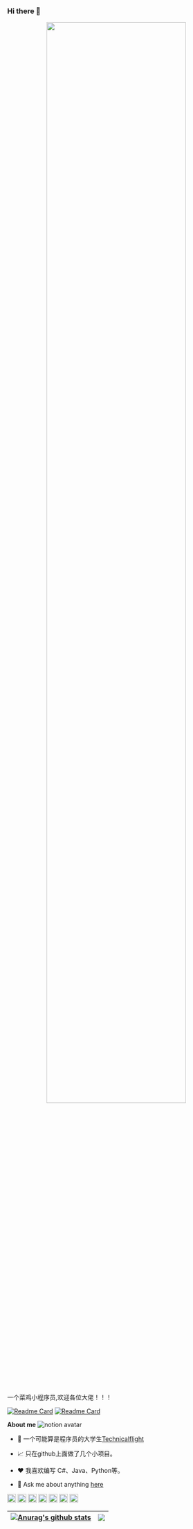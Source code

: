 ### Hi there 👋

<!--
**Technicalflight/Technicalflight** is a ✨ _special_ ✨ repository because its `README.md` (this file) appears on your GitHub profile.

Here are some ideas to get you started:

- 🔭 I’m currently working on ...
- 🌱 I’m currently learning ...
- 👯 I’m looking to collaborate on ...
- 🤔 I’m looking for help with ...
- 💬 Ask me about ...
- 📫 How to reach me: ...
- 😄 Pronouns: ...
- ⚡ Fun fact: ...
-->
<p align="center"><a href="https://github.com/Technicalflight"><img width="80%" src="https://www.helloimg.com/images/2022/05/22/ZG8CJm.png" /></a></p>

<br />

一个菜鸡小程序员,欢迎各位大佬！！！

[![Readme Card](https://readme-stats-sable.vercel.app/api/pin/?username=anuraghazra&repo=github-readme-stats)](https://github.com/Technicalflight/github-readme-stats)
[![Readme Card](https://readme-stats-sable.vercel.app/api/pin/?username=Technicalflight&repo=Technicalflight)](https://github.com/Technicalflight/Technicalflight)

**About me**
![notion avatar](https://notion-avatar.vercel.app/api/img/eyJmYWNlIjoxMiwibm9zZSI6MiwibW91dGgiOjYsImV5ZXMiOjgsImV5ZWJyb3dzIjo5LCJnbGFzc2VzIjo3LCJoYWlyIjo4LCJhY2Nlc3NvcmllcyI6MCwiZGV0YWlscyI6MCwiYmVhcmQiOjAsImZsaXAiOjAsImNvbG9yIjoicmdiYSgyNTUsIDAsIDAsIDApIiwic2hhcGUiOiJub25lIn0=)

- 💼 一个可能算是程序员的大学生[Technicalflight](https://github.com/Technicalflight)

- 📈 只在github上面做了几个小项目。

- ❤️ 我喜欢编写 C#、Java、Python等。

- 💬 Ask me about anything [here](https://github.com/Technicalflight/Technicalflight/issues)

<code><img height="20" src="https://cdn.staticaly.com/gh/github/explore/a87affe848d686a8c2acf57cabd282550eb750b2/topics/android/android.png"></code>
<code><img height="20" src="https://cdn.staticaly.com/gh/github/explore/80688e429a7d4ef2fca1e82350fe8e3517d3494d/topics/c/c.png"></code>
<code><img height="20" src="https://cdn.staticaly.com/gh/github/explore/80688e429a7d4ef2fca1e82350fe8e3517d3494d/topics/cpp/cpp.png"></code>
<code><img height="20" src="https://cdn.staticaly.com/gh/github/explore/a87affe848d686a8c2acf57cabd282550eb750b2/topics/css/css.png"></code>
<code><img height="20" src="https://cdn.staticaly.com/gh/github/explore/80688e429a7d4ef2fca1e82350fe8e3517d3494d/topics/nodejs/nodejs.png"></code>
<code><img height="20" src="https://cdn.staticaly.com/gh/github/explore/80688e429a7d4ef2fca1e82350fe8e3517d3494d/topics/java/java.png"></code>
<code><img height="20" src="https://cdn.staticaly.com/gh/github/explore/80688e429a7d4ef2fca1e82350fe8e3517d3494d/topics/python/python.png"></code>  


| <a href="https://github.com/Technicalflight/github-readme-stats"><img align="center" src="https://readme-stats-sable.vercel.app/api?username=Technicalflight&show_icons=true&include_all_commits=true&theme=buefy&hide_border=true" alt="Anurag's github stats" /></a> | <a href="https://github.com/Technicalflight/github-readme-stats"><img align="center" src="https://readme-stats-sable.vercel.app/api/top-langs/?username=Technicalflight&layout=compact&theme=buefy&hide_border=true" /></a> |
| ------------- | ------------- |
